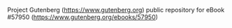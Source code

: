 Project Gutenberg (https://www.gutenberg.org) public repository for
eBook #57950 (https://www.gutenberg.org/ebooks/57950)

